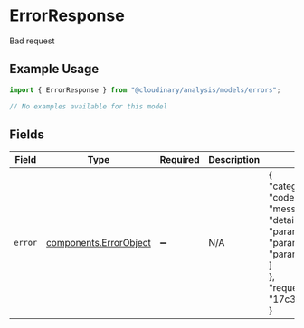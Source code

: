 # ErrorResponse

Bad request

## Example Usage

```typescript
import { ErrorResponse } from "@cloudinary/analysis/models/errors";

// No examples available for this model
```

## Fields

| Field                                                                                                                                                                                    | Type                                                                                                                                                                                     | Required                                                                                                                                                                                 | Description                                                                                                                                                                              | Example                                                                                                                                                                                  |
| ---------------------------------------------------------------------------------------------------------------------------------------------------------------------------------------- | ---------------------------------------------------------------------------------------------------------------------------------------------------------------------------------------- | ---------------------------------------------------------------------------------------------------------------------------------------------------------------------------------------- | ---------------------------------------------------------------------------------------------------------------------------------------------------------------------------------------- | ---------------------------------------------------------------------------------------------------------------------------------------------------------------------------------------- |
| `error`                                                                                                                                                                                  | [components.ErrorObject](../../models/components/errorobject.md)                                                                                                                         | :heavy_minus_sign:                                                                                                                                                                       | N/A                                                                                                                                                                                      | {<br/>"category": "user_error",<br/>"code": "MA_00001",<br/>"message": "missing parameters",<br/>"details": {<br/>"parameters": [<br/>"param1",<br/>"param2"<br/>]<br/>},<br/>"request_id": "17c3b70c5096df0e77e838323abb7029"<br/>} |